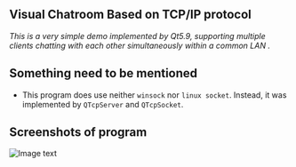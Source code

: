 ## Visual Chatroom Based on TCP/IP protocol 
 _This is a very simple demo implemented by Qt5.9, supporting multiple clients 
 chatting with each other simultaneously within a common LAN ._

## Something need to be mentioned 
 - This program does use neither `winsock` nor `linux socket`. Instead, it was implemented by `QTcpServer` and `QTcpSocket`.

## Screenshots of program
![Image text](https://github.com/HFUTer-cen/Qt5-chatroom/blob/master/screenshot.png)

